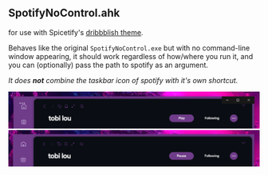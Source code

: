 ## SpotifyNoControl.ahk
for use with Spicetify's [dribbblish theme](https://github.com/morpheusthewhite/spicetify-themes/tree/master/Dribbblish).

Behaves like the original `SpotifyNoControl.exe` but with no command-line window appearing, it should work regardless of how/where you run it, and you can (optionally) pass the path to spotify as an argument.

*It does **not** combine the taskbar icon of spotify with it's own shortcut.*

![Without](./screenshots/without.png)
![With](./screenshots/with.png)
